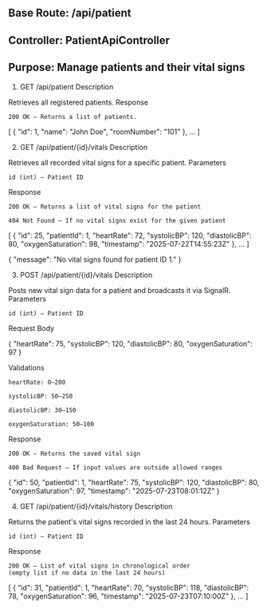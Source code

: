 ## Base Route: /api/patient
## Controller: PatientApiController
## Purpose: Manage patients and their vital signs

1. GET /api/patient
Description

Retrieves all registered patients.
Response

    200 OK – Returns a list of patients.

[
  {
    "id": 1,
    "name": "John Doe",
    "roomNumber": "101"
  },
  ...
]

2. GET /api/patient/{id}/vitals
Description

Retrieves all recorded vital signs for a specific patient.
Parameters

    id (int) – Patient ID

Response

    200 OK – Returns a list of vital signs for the patient

    404 Not Found – If no vital signs exist for the given patient

[
  {
    "id": 25,
    "patientId": 1,
    "heartRate": 72,
    "systolicBP": 120,
    "diastolicBP": 80,
    "oxygenSaturation": 98,
    "timestamp": "2025-07-22T14:55:23Z"
  },
  ...
]

{
  "message": "No vital signs found for patient ID 1."
}

3. POST /api/patient/{id}/vitals
Description

Posts new vital sign data for a patient and broadcasts it via SignalR.
Parameters

    id (int) – Patient ID

Request Body

{
  "heartRate": 75,
  "systolicBP": 120,
  "diastolicBP": 80,
  "oxygenSaturation": 97
}

Validations

    heartRate: 0–200

    systolicBP: 50–250

    diastolicBP: 30–150

    oxygenSaturation: 50–100

Response

    200 OK – Returns the saved vital sign

    400 Bad Request – If input values are outside allowed ranges

{
  "id": 50,
  "patientId": 1,
  "heartRate": 75,
  "systolicBP": 120,
  "diastolicBP": 80,
  "oxygenSaturation": 97,
  "timestamp": "2025-07-23T08:01:12Z"
}

4. GET /api/patient/{id}/vitals/history
Description

Returns the patient's vital signs recorded in the last 24 hours.
Parameters

    id (int) – Patient ID

Response

    200 OK – List of vital signs in chronological order
    (empty list if no data in the last 24 hours)

[
  {
    "id": 31,
    "patientId": 1,
    "heartRate": 70,
    "systolicBP": 118,
    "diastolicBP": 78,
    "oxygenSaturation": 96,
    "timestamp": "2025-07-23T07:10:00Z"
  },
  ...
]


